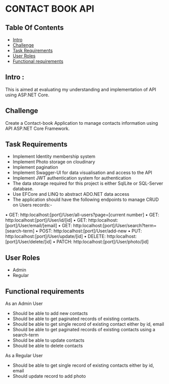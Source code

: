 # CONTACT BOOK API

## Table Of Contents
* [Intro](#intro)
* [Challenge](#challenge)
* [Task Requirements](#task-requirements)
* [User Roles](#user-roles)
* [Functional requirements](#functional-requirements)

## Intro :
This is aimed at evaluating my understanding and implementation of API using ASP.NET Core.

## Challenge
Create a Contact-book Application to manage contacts information using  API ASP.NET Core Framework.

## Task Requirements
-  Implement Identity membership system
-  Implement Photo storage on cloudinary
-  Implement pagination
-  Implement Swagger-UI for data visualisation and access to the API
-  Implement JWT authentication system for authentication
-  The data storage required for this project is either SqlLite or SQL-Server database.
-  Use EFCore and LINQ to abstract ADO.NET data access
-  The application should have the following endpoints to manage CRUD on Users records:-

•	GET: http:localhost:[port]/User/all-users?page=[current number]
•	GET: http:localhost:[port]/User/id/[id]
•	GET: http:localhost:[port]/User/email/[email]
•	GET: http:localhost:[port]/User/search?term=[search-term]
•	POST: http:localhost:[port]/User/add-new
•	PUT: http:localhost:[port]/User/update/[id]
•	DELETE: http:localhost:[port]/User/delete/[id]
•	PATCH: http:localhost:[port]/User/photo/[id]

## User Roles
-  Admin
-  Regular

## Functional requirements

As an Admin User
-   Should be able to add new contacts
-   Should be able to get paginated records of existing contacts.
-   Should be able to get single record of existing contact either by id, email
-   Should be able to get paginated records of existing contacts using a search-term
-   Should be able to update contacts
-   Should be able to delete contacts

As a Regular User
-   Should be able to get single record of existing contacts either by id, email
-   Should update record to add photo 
